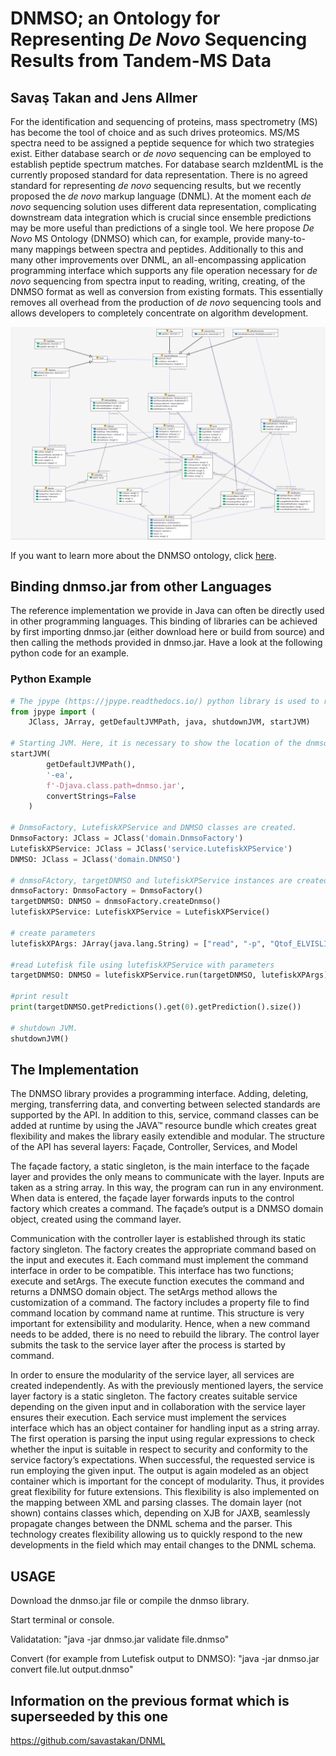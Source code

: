 
# DNMSO; an Ontology for Representing *De* *Novo* Sequencing Results from Tandem-MS Data

## Savaş Takan and Jens Allmer

For the identification and sequencing of proteins, mass spectrometry (MS) has become the tool of choice and as such drives proteomics. MS/MS spectra need to be assigned a peptide sequence for which two strategies exist. Either database search or *de novo* sequencing can be employed to establish peptide spectrum matches. For database search mzIdentML is the currently proposed standard for data representation. There is no agreed standard for representing *de novo* sequencing results, but we recently proposed the *de novo* markup language (DNML). At the moment each *de novo* sequencing solution uses different data representation, complicating downstream data integration which is crucial since ensemble predictions may be more useful than predictions of a single tool. We here propose *De Novo* MS Ontology (DNMSO) which can, for example, provide many-to-many mappings between spectra and peptides. Additionally to this and many other improvements over DNML, an all-encompassing application programming interface which supports any file operation necessary for *de novo* sequencing from spectra input to reading, writing, creating, of the DNMSO format as well as conversion from existing formats. This essentially removes all overhead from the production of *de novo* sequencing tools and allows developers to completely concentrate on algorithm development.

![DNMSO class graph](dnmso_graph.png)

If you want to learn more about the DNMSO ontology, click [here](https://savastakan.github.io/dnmso/).

## Binding dnmso.jar from other Languages

The reference implementation we provide in Java can often be directly used in other programming languages. This binding of libraries can be achieved by first importing dnmso.jar (either download here or build from source) and then calling the methods provided in dnmso.jar. Have a look at the following python code for an example.

### Python Example

```python
# The jpype (https://jpype.readthedocs.io/) python library is used to run the dnmso library in python.
from jpype import (
    JClass, JArray, getDefaultJVMPath, java, shutdownJVM, startJVM)

# Starting JVM. Here, it is necessary to show the location of the dnmso library
startJVM(
        getDefaultJVMPath(),
        '-ea',
        f'-Djava.class.path=dnmso.jar',
        convertStrings=False
    )

# DnmsoFactory, LutefiskXPService and DNMSO classes are created.
DnmsoFactory: JClass = JClass('domain.DnmsoFactory')
LutefiskXPService: JClass = JClass('service.LutefiskXPService')
DNMSO: JClass = JClass('domain.DNMSO')

# dnmsoFActory, targetDNMSO and lutefiskXPService instances are created by using DnmsoFactory, LutefiskXPService
dnmsoFactory: DnmsoFactory = DnmsoFactory()
targetDNMSO: DNMSO = dnmsoFactory.createDnmso()
lutefiskXPService: LutefiskXPService = LutefiskXPService()

# create parameters
lutefiskXPArgs: JArray(java.lang.String) = ["read", "-p", "Qtof_ELVISLIVESK.lut", "-n", "2"]

#read Lutefisk file using lutefiskXPService with parameters
targetDNMSO: DNMSO = lutefiskXPService.run(targetDNMSO, lutefiskXPArgs)

#print result
print(targetDNMSO.getPredictions().get(0).getPrediction().size())

# shutdown JVM.
shutdownJVM()
```
## The Implementation

 The DNMSO library provides a programming interface. Adding, deleting, merging, transferring data, and converting between selected standards are supported by the API. In addition to this, service, command classes can be added at runtime by using the JAVA™ resource bundle which creates great flexibility and makes the library easily extendible and modular. The structure of the API has several layers: Façade, Controller, Services, and Model

The façade factory, a static singleton, is the main interface to the façade layer and provides the only means to communicate with the layer. Inputs are taken as a string array. In this way, the program can run in any environment. When data is entered, the façade layer forwards inputs to the control factory which creates a command. The façade’s output is a DNMSO domain object, created using the command layer.

Communication with the controller layer is established through its static factory singleton. The factory creates the appropriate command based on the input and executes it. Each command must implement the command interface in order to be compatible. This interface has two functions; execute and setArgs. The execute function executes the command and returns a DNMSO domain object. The setArgs method allows the customization of a command. The factory includes a property file to find command location by command name at runtime. This structure is very important for extensibility and modularity. Hence, when a new command needs to be added, there is no need to rebuild the library. The control layer submits the task to the service layer after the process is started by command.

In order to ensure the modularity of the service layer, all services are created independently. As with the previously mentioned layers, the service layer factory is a static singleton. The factory creates suitable service depending on the given input and in collaboration with the service layer ensures their execution. Each service must implement the services interface which has an object container for handling input as a string array. The first operation is parsing the input using regular expressions to check whether the input is suitable in respect to security and conformity to the service factory’s expectations. When successful, the requested service is run employing the given input. The output is again modeled as an object container which is important for the concept of modularity. Thus, it provides great flexibility for future extensions. This flexibility is also implemented on the mapping between XML and parsing classes. The domain layer (not shown) contains classes which, depending on XJB for JAXB, seamlessly propagate changes between the DNML schema and the parser. This technology creates flexibility allowing us to quickly respond to the new developments in the field which may entail changes to the DNML schema.
## USAGE

Download the dnmso.jar file or compile the dnmso library.

Start terminal or console.

Validatation: "java -jar dnmso.jar validate file.dnmso"

Convert (for example from Lutefisk output to DNMSO): "java -jar dnmso.jar convert file.lut output.dnmso"


## Information on the previous format which is superseeded by this one

https://github.com/savastakan/DNML
